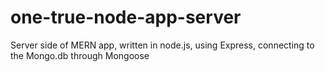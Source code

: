 # one-true-node-app-server
Server side of MERN app, written in node.js, using Express, connecting to the Mongo.db through Mongoose
